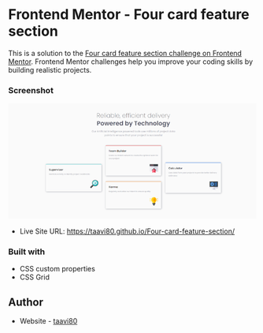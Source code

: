  # Frontend Mentor - Four card feature section

This is a solution to the [Four card feature section challenge on Frontend Mentor](https://www.frontendmentor.io/challenges/four-card-feature-section-weK1eFYK). Frontend Mentor challenges help you improve your coding skills by building realistic projects. 

### Screenshot

![](images/design/Four-card-feature-section_Desktop.png)

- Live Site URL: https://taavi80.github.io/Four-card-feature-section/

### Built with
- CSS custom properties
- CSS Grid

## Author
- Website - [taavi80](https://www.frontendmentor.io/profile/taavi80)